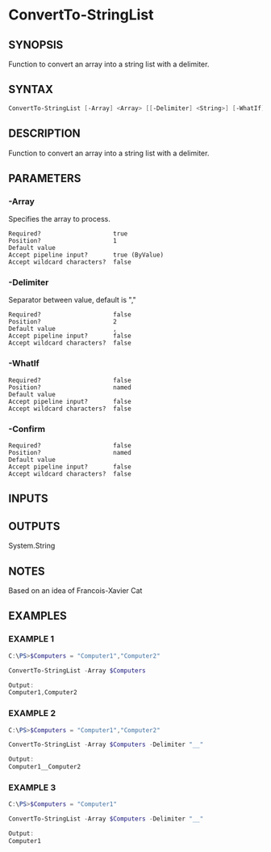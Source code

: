 ﻿# ConvertTo-StringList
## SYNOPSIS
Function to convert an array into a string list with a delimiter.

## SYNTAX
```powershell
ConvertTo-StringList [-Array] <Array> [[-Delimiter] <String>] [-WhatIf] [-Confirm] [<CommonParameters>]
```

## DESCRIPTION
Function to convert an array into a string list with a delimiter.

## PARAMETERS
### -Array <Array>
Specifies the array to process.
```
Required?                    true
Position?                    1
Default value
Accept pipeline input?       true (ByValue)
Accept wildcard characters?  false
```
 
### -Delimiter <String>
Separator between value, default is ","
```
Required?                    false
Position?                    2
Default value                ,
Accept pipeline input?       false
Accept wildcard characters?  false
```
 
### -WhatIf <SwitchParameter>

```
Required?                    false
Position?                    named
Default value
Accept pipeline input?       false
Accept wildcard characters?  false
```
 
### -Confirm <SwitchParameter>

```
Required?                    false
Position?                    named
Default value
Accept pipeline input?       false
Accept wildcard characters?  false
```

## INPUTS


## OUTPUTS
System.String

## NOTES
Based on an idea of Francois-Xavier Cat

## EXAMPLES
### EXAMPLE 1
```powershell
C:\PS>$Computers = "Computer1","Computer2"

ConvertTo-StringList -Array $Computers

Output:
Computer1,Computer2
```

 
### EXAMPLE 2
```powershell
C:\PS>$Computers = "Computer1","Computer2"

ConvertTo-StringList -Array $Computers -Delimiter "__"

Output:
Computer1__Computer2
```

 
### EXAMPLE 3
```powershell
C:\PS>$Computers = "Computer1"

ConvertTo-StringList -Array $Computers -Delimiter "__"

Output:
Computer1
```



